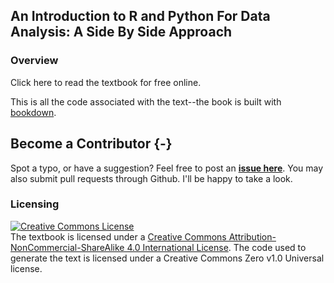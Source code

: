 ## An Introduction to R and Python For Data Analysis: A Side By Side Approach 

### Overview 

Click here to read the textbook for free online.

This is all the code associated with the text--the book is built with [bookdown](https://bookdown.org). 

## Become a Contributor {-}

Spot a typo, or have a suggestion? Feel free to post an [**issue here**](https://github.com/tbrown122387/r_and_python_book/issues). You may also submit pull requests through Github. I'll be happy to take a look.

### Licensing 

<a rel="license" href="http://creativecommons.org/licenses/by-nc-sa/4.0/"><img alt="Creative Commons License" style="border-width:0" src="https://i.creativecommons.org/l/by-nc-sa/4.0/88x31.png" /></a><br />The textbook is licensed under a <a rel="license" href="http://creativecommons.org/licenses/by-nc-sa/4.0/">Creative Commons Attribution-NonCommercial-ShareAlike 4.0 International License</a>. The code used to generate the text is licensed under a Creative Commons Zero v1.0 Universal license.


